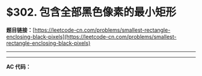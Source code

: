 # $302. 包含全部黑色像素的最小矩形

**题目链接：**[https://leetcode-cn.com/problems/smallest-rectangle-enclosing-black-pixels](https://leetcode-cn.com/problems/smallest-rectangle-enclosing-black-pixels)

---

<Cards card="leetcode_302_smallest-rectangle-enclosing-black-pixels"></Cards>

---

**AC 代码：**

```java

```